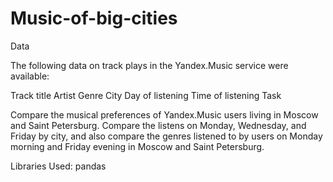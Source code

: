 # Music-of-big-cities
Data

The following data on track plays in the Yandex.Music service were available:

Track title
Artist
Genre
City
Day of listening
Time of listening
Task


Compare the musical preferences of Yandex.Music users living in Moscow and Saint Petersburg. Compare the listens on Monday, Wednesday, and Friday by city, and also compare the genres listened to by users on Monday morning and Friday evening in Moscow and Saint Petersburg.


Libraries Used:
pandas
